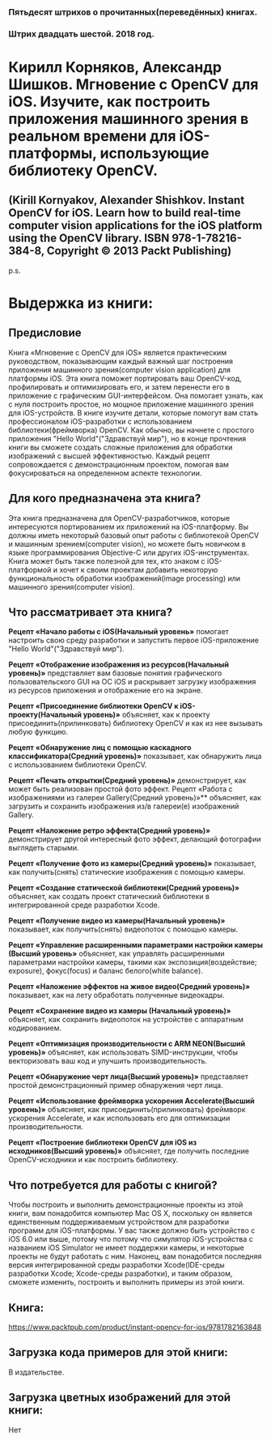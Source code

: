 ### Пятьдесят штрихов о прочитанных(переведённых) книгах. 
### Штрих двадцать шестой. 2018 год.

# Кирилл Корняков, Александр Шишков. Мгновение с OpenCV для iOS. Изучите, как построить приложения машинного зрения в реальном времени для iOS-платформы, использующие библиотеку OpenCV.
## (Kirill Kornyakov, Alexander Shishkov. Instant OpenCV for iOS. Learn how to build real-time computer vision applications for the iOS platform using the OpenCV library. ISBN 978-1-78216-384-8, Copyright © 2013 Packt Publishing)


p.s.

# Выдержка из книги:

## Предисловие

Книга «Мгновение с OpenCV для iOS» является практическим руководством, показывающим каждый важный шаг построения приложения машинного зрения(computer vision application) для платформы iOS. Эта книга поможет портировать ваш OpenCV-код, профилировать и оптимизировать его, и затем перенести его в приложение с графическим GUI-интерфейсом. Она помогает узнать, как с нуля построить простое, но мощное приложение машинного зрения для iOS-устройств. В книге изучите детали, которые помогут вам стать профессионалом iOS-разработки с использованием библиотеки(фреймворка) OpenCV. Как обычно, вы начнете с простого приложения "Hello World"("Здравствуй мир"), но в конце прочтения книги вы сможете создать сложные приложения для обработки изображений с высшей эффективностью.
Каждый рецепт сопровождается с демонстрационным проектом, помогая вам фокусироваться на определенном аспекте технологии.

## Для кого предназначена эта книга?

Эта книга предназначена для OpenCV-разработчиков, которые интересуются портированием их приложений на iOS-платформу. Вы должны иметь некоторый базовый опыт работы с библиотекой OpenCV и машинным зрением(computer vision), но можете быть новичком в языке программирования Objective-C или других iOS-инструментах. Книга может быть также полезной для тех, кто знаком с iOS-платформой и хочет к своим проектам добавить некоторую функциональность обработки изображений(image processing) или машинного зрения(computer vision).

## Что рассматривает эта книга?

**Рецепт «Начало работы с iOS(Начальный уровень»** помогает настроить свою среду разработки и запустить первое iOS-приложение "Hello World"("Здравствуй мир").

**Рецепт «Отображение изображения из ресурсов(Начальный уровень)»**    представляет вам базовые понятия графического пользовательского GUI на ОС iOS и раскрывает загрузку изображения из ресурсов приложения и отображение его на экране.

**Рецепт «Присоединение библиотеки OpenCV к iOS-проекту(Начальный уровень)»** объясняет, как к проекту присоединить(прилинковать)  библиотеку OpenCV и как из нее вызывать любую функцию.

**Рецепт «Обнаружение лиц с помощью каскадного классификатора(Средний уровень)»** показывает, как обнаружить лица с использованием библиотеки OpenCV.

**Рецепт «Печать открытки(Средний уровень)»** демонстрирует, как может быть реализован простой фото эффект.
Рецепт «Работа с изображениями из галереи Gallery(Средний уровень)»**  объясняет, как загрузить и сохранить изображения из/в галереи(е) изображений Gallery.

**Рецепт «Наложение ретро эффекта(Средний уровень)»** демонстрирует другой интересный фото эффект,  делающий фотографии выглядеть старыми.

**Рецепт «Получение фото из камеры(Средний уровень)»** показывает, как получить(снять) статические изображения с помощью камеры.

**Рецепт «Создание статической библиотеки(Средний уровень)»** объясняет, как создать проект статический библиотеки в интегрированной среде разработки Xcode.

**Рецепт «Получение видео из камеры(Начальный уровень)»**  показывает, как получить(снять) видеопоток с помощью камеры.

**Рецепт «Управление расширенными параметрами настройки камеры (Высший уровень»** объясняет, как управлять расширенными параметрами настройки камеры, такими как экспозиция(воздействие; exposure), фокус(focus) и баланс белого(white balance).

**Рецепт «Наложение эффектов на живое видео(Средний уровень)»** показывает, как на лету обработать полученные видеокадры.

**Рецепт «Сохранение видео из камеры (Начальный уровень)»** объясняет, как сохранить видеопоток на устройстве с аппаратным кодированием.

**Рецепт «Оптимизация производительности с ARM NEON(Высший уровень)»**  объясняет, как использовать SIMD-инструкции, чтобы векторизовать ваш код и улучшить производительность.

**Рецепт «Обнаружение черт лица(Высший уровень)»** представляет простой демонстрационный пример обнаружения черт лица.

**Рецепт «Использование фреймворка ускорения Accelerate(Высший уровень)»**  объясняет, как присоединить(прилинковать) фреймворк ускорения Accelerate, и как использовать его для оптимизации производительности.

**Рецепт «Построение библиотеки OpenCV для iOS из исходников(Высший уровень)»**  объясняет, где получить последние OpenCV-исходники и как построить библиотеку.

## Что потребуется для работы с книгой?

Чтобы построить и выполнить демонстрационные проекты из этой книги,  вам понадобится компьютер Mac OS X, поскольку он является единственным поддерживаемым устройством для разработки программ для iOS-платформы. У вас также должно быть устройство с iOS 6.0 или выше, потому что потому что симулятор iOS-устройства с названием iOS Simulator не имеет поддержки камеры, и некоторые проекты не будут работать с ним.
Наконец, вам понадобится последняя версия интегрированной среды разработки Xcode(IDE-среды разработки Xcode; Xcode-среды разработки), и таким образом, сможете изменить, построить и выполнить примеры из этой книги.

## Книга:
https://www.packtpub.com/product/instant-opencv-for-ios/9781782163848

## Загрузка кода примеров для этой книги:
В издательстве.

## Загрузка цветных изображений для этой книги:
Нет
